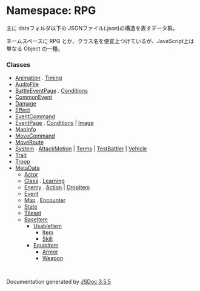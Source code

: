 # Namespace: RPG

 主に dataフォルダ以下の JSONファイル(.json)の構造を表すデータ群。

ネームスペースに RPG とか、クラス名を便宜上つけているが、JavaScript上は単なる Object の一種。

### Classes

* [Animation](RPG.Animation.md) . [Timing](RPG.Animation.Timing.md)
* [AudioFile](RPG.AudioFile.md)
* [BattleEventPage](RPG.BattleEventPage.md) . [Conditions](RPG.BattleEventPage.Conditions.md)
* [CommonEvent](RPG.CommonEvent.md)
* [Damage](RPG.Damage.md)
* [Effect](RPG.Effect.md)
* [EventCommand](RPG.EventCommand.md)
* [EventPage](RPG.EventPage.md) . [Conditions](RPG.EventPage.Conditions.md) \| [Image](RPG.EventPage.Image.md)
* [MapInfo](RPG.MapInfo.md)
* [MoveCommand](RPG.MoveCommand.md)
* [MoveRoute](RPG.MoveRoute.md)
* [System](RPG.System.md) . [AttackMotion](RPG.System.AttackMotion.md) \| [Terms](RPG.System.Terms.md) \| [TestBattler](RPG.System.TestBattler.md) \| [Vehicle](RPG.System.Vehicle.md)
* [Trait](RPG.Trait.md)
* [Troop](RPG.Troop.md)
* [MetaData](RPG.MetaData.md)
	* [Actor](RPG.Actor.md)
	* [Class](RPG.Class.md) . [Learning](RPG.Class.Learning.md)
	* [Enemy](RPG.Enemy.md) . [Action](RPG.Enemy.Action.md) \| [DropItem](RPG.Enemy.DropItem.md)
	* [Event](RPG.Event.md)
	* [Map](RPG.Map.md) . [Encounter](RPG.Map.Encounter.md)
	* [State](RPG.State.md)
	* [Tileset](RPG.Tileset.md)
	* [BaseItem](RPG.BaseItem.md)
		* [UsableItem](RPG.UsableItem.md)
			* [Item](RPG.Item.md)
			* [Skill](RPG.Skill.md)
		* [EquipItem](RPG.EquipItem.md)
			* [Armor](RPG.Armor.md)
			* [Weapon](RPG.Weapon.md)

 <br>

  Documentation generated by [JSDoc 3.5.5](https:\|\|github.com\|jsdoc3\|jsdoc)
